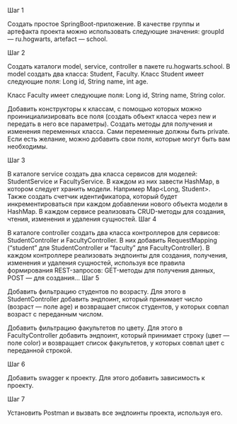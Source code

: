 Шаг 1

Создать простое SpringBoot-приложение. В качестве группы и артефакта проекта можно использовать следующие значения: groupId — ru.hogwarts, artefact — school.

Шаг 2

Создать каталоги model, service, controller в пакете ru.hogwarts.school. В model создать два класса: Student, Faculty.
Класс Student имеет следующие поля: Long id, String name, int age.

Класс Faculty имеет следующие поля: Long id, String name, String color.

Добавить конструкторы к классам, с помощью которых можно проинициализировать все поля (создать объект класса через new и передать в него все параметры).
Создать методы для получения и изменения переменных класса. Сами переменные должны быть private.
Если есть желание, можно добавить свои поля, которые могут быть вам необходимы.

Шаг 3

В каталоге service cоздать два класса сервисов для моделей: StudentService и FacultyService.
В каждом из них завести HashMap, в котором следует хранить модели. Например Map<Long, Student>.
Также создать счетчик идентификатора, который будет инкрементироваться при каждом добавлении нового объекта модели в HashMap.
В каждом сервисе реализовать CRUD-методы для создания, чтения, изменения и удаления сущностей.
Шаг 4

В каталоге controller cоздать два класса контроллеров для сервисов: StudentController и FacultyController.
В них добавить RequestMapping (“student” для StudentController и “faculty” для FacultyController).
В каждом контроллере реализовать эндпоинты для создания, получения, изменения и удаления сущностей, используя все правила формирования REST-запросов: GET-методы для получения данных, POST — для создания…
Шаг 5

Добавить фильтрацию студентов по возрасту.
Для этого в StudentController добавить эндпоинт, который принимает число (возраст — поле age) и возвращает список студентов, у которых совпал возраст с переданным числом.

Добавить фильтрацию факультетов по цвету.
Для этого в FacultyController добавить эндпоинт, который принимает строку (цвет — поле color) и возвращает список факультетов, у которых совпал цвет с переданной строкой.

Шаг 6

Добавить swagger к проекту. Для этого добавить зависимость к проекту.

Шаг 7

Установить Postman и вызвать все эндпоинты проекта, используя его.
